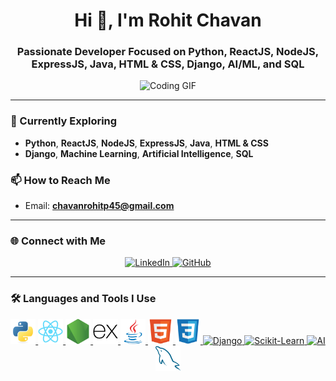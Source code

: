 <h1 align="center">Hi 👋, I'm Rohit Chavan</h1>
<h3 align="center">
  Passionate Developer Focused on Python, ReactJS, NodeJS, ExpressJS, Java, HTML & CSS, Django, AI/ML, and SQL
</h3>

<!-- Coding GIF Image -->
<p align="center">
  <img src="https://user-images.githubusercontent.com/55389276/140866485-8fb1c876-9a8f-4d6a-98dc-08c4981eaf70.gif" alt="Coding GIF" width="400"/>
</p>

---

### 🌱 Currently Exploring
- **Python**, **ReactJS**, **NodeJS**, **ExpressJS**, **Java**, **HTML & CSS**  
- **Django**, **Machine Learning**, **Artificial Intelligence**, **SQL**

### 📫 How to Reach Me
- Email: **chavanrohitp45@gmail.com**

---

### 🌐 Connect with Me
<p align="center">
  <a href="https://www.linkedin.com/in/rohit-chavan-0b2b06249/" target="_blank">
    <img src="https://raw.githubusercontent.com/rahuldkjain/github-profile-readme-generator/master/src/images/icons/Social/linked-in-alt.svg" alt="LinkedIn" height="30" width="40"/>
  </a>
  <a href="https://github.com/chavanrohitp45" target="_blank">
    <img src="https://raw.githubusercontent.com/rahuldkjain/github-profile-readme-generator/master/src/images/icons/Social/github.svg" alt="GitHub" height="30" width="40"/>
  </a>
</p>

---

### 🛠️ Languages and Tools I Use
<p align="center">
  <a href="https://www.python.org" target="_blank">
    <img src="https://raw.githubusercontent.com/devicons/devicon/master/icons/python/python-original.svg" alt="Python" width="40" height="40"/>
  </a>
  <a href="https://reactjs.org/" target="_blank">
    <img src="https://raw.githubusercontent.com/devicons/devicon/master/icons/react/react-original.svg" alt="ReactJS" width="40" height="40"/>
  </a>
  <a href="https://nodejs.org/" target="_blank">
    <img src="https://raw.githubusercontent.com/devicons/devicon/master/icons/nodejs/nodejs-original.svg" alt="NodeJS" width="40" height="40"/>
  </a>
  <a href="https://expressjs.com/" target="_blank">
    <img src="https://raw.githubusercontent.com/devicons/devicon/master/icons/express/express-original.svg" alt="ExpressJS" width="40" height="40"/>
  </a>
  <a href="https://www.java.com" target="_blank">
    <img src="https://raw.githubusercontent.com/devicons/devicon/master/icons/java/java-original.svg" alt="Java" width="40" height="40"/>
  </a>
  <a href="https://developer.mozilla.org/en-US/docs/Web/HTML" target="_blank">
    <img src="https://raw.githubusercontent.com/devicons/devicon/master/icons/html5/html5-original.svg" alt="HTML" width="40" height="40"/>
  </a>
  <a href="https://developer.mozilla.org/en-US/docs/Web/CSS" target="_blank">
    <img src="https://raw.githubusercontent.com/devicons/devicon/master/icons/css3/css3-original.svg" alt="CSS" width="40" height="40"/>
  </a>
  <a href="https://www.djangoproject.com/" target="_blank">
    <img src="https://img.icons8.com/ios-filled/50/092E20/django.png" alt="Django" width="40" height="40"/>
  </a>
  <a href="https://scikit-learn.org/stable/" target="_blank">
    <img src="https://raw.githubusercontent.com/scikit-learn/scikit-learn/main/doc/logos/scikit-learn-logo.png" alt="Scikit-Learn" width="40" height="40"/>
  </a>
  <a href="https://en.wikipedia.org/wiki/Artificial_intelligence" target="_blank">
    <img src="https://img.icons8.com/ios/50/000000/artificial-intelligence.png" alt="AI" width="40" height="40"/>
  </a>
  <a href="https://www.mysql.com/" target="_blank">
    <img src="https://raw.githubusercontent.com/devicons/devicon/master/icons/mysql/mysql-original.svg" alt="SQL" width="40" height="40"/>
  </a>
</p>
